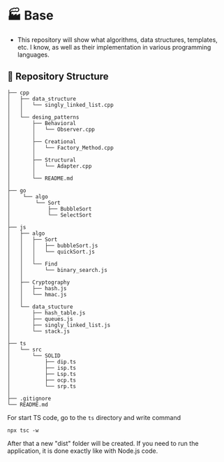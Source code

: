 # 🏭 Base
- This repository will show what algorithms, data structures, templates, etc. I know, as well as their implementation in various programming languages.

## 📂 Repository Structure
```
├── cpp
│   ├── data_structure
│   │   └── singly_linked_list.cpp
│   │
│   └── desing_patterns
│       ├── Behavioral
│       │   └── Observer.cpp
│       │
│       ├── Creational
│       │   └── Factory_Method.cpp
│       │
│       ├── Structural
│       │   └── Adapter.cpp
│       │
│       └── README.md
│
├── go
│    └── algo
│        └── Sort
│            ├── BubbleSort
│            └── SelectSort
│
├── js
│   ├── algo
│   │   ├── Sort
│   │   │   ├── bubbleSort.js
│   │   │   └── quickSort.js
│   │   │
│   │   └── Find
│   │       └── binary_search.js
│   │
│   ├── Cryptography
│   │   ├── hash.js
│   │   └── hmac.js
│   │
│   └── data_stucture
│       ├── hash_table.js
│       ├── queues.js
│       ├── singly_linked_list.js
│       └── stack.js
│
├── ts
│   └── src
│       └── SOLID 
│           ├── dip.ts
│           ├── isp.ts
│           ├── Lsp.ts
│           ├── ocp.ts
│           └── srp.ts
│
├── .gitignore
└── README.md
```

For start TS code, go to the ```ts``` directory and write command
```
npx tsc -w
```
After that a new "dist" folder will be created. If you need to run the application, it is done exactly like with Node.js code.
